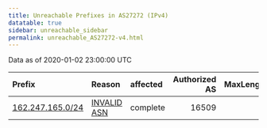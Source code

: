```yaml
---
title: Unreachable Prefixes in AS27272 (IPv4)
datatable: true
sidebar: unreachable_sidebar
permalink: unreachable_AS27272-v4.html
---
```


Data as of 2020-01-02 23:00:00 UTC


<div class="datatable-begin"></div>

| Prefix                                                     | Reason                                                                                                  | affected   |   Authorized AS |   MaxLength | Anchor                           |   unreachable /24s |
|:-----------------------------------------------------------|:--------------------------------------------------------------------------------------------------------|:-----------|----------------:|------------:|:---------------------------------|-------------------:|
| [162.247.165.0/24](https://stat.ripe.net/162.247.165.0/24) | [INVALID ASN](https://rpki-validator.ripe.net/announcement-preview?asn=AS27272&prefix=162.247.165.0/24) | complete   |           16509 |           0 | [ARIN](unreachable_ARIN-v4.html) |                  1 |

<div class="datatable-end"></div>